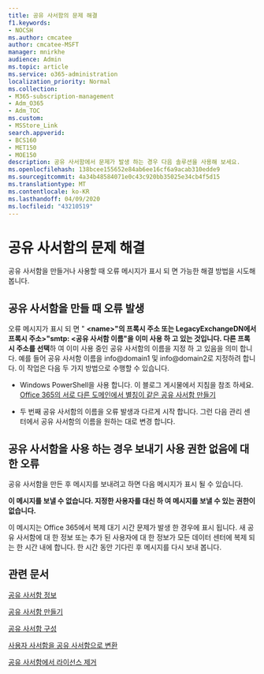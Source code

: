 ```yaml
---
title: 공유 사서함의 문제 해결
f1.keywords:
- NOCSH
ms.author: cmcatee
author: cmcatee-MSFT
manager: mnirkhe
audience: Admin
ms.topic: article
ms.service: o365-administration
localization_priority: Normal
ms.collection:
- M365-subscription-management
- Adm_O365
- Adm_TOC
ms.custom:
- MSStore_Link
search.appverid:
- BCS160
- MET150
- MOE150
description: 공유 사서함에서 문제가 발생 하는 경우 다음 솔루션을 사용해 보세요.
ms.openlocfilehash: 138bcee155652e84ab6ee16cf6a9acab310edde9
ms.sourcegitcommit: 4a34b48584071e0c43c920bb35025e34cb4f5d15
ms.translationtype: MT
ms.contentlocale: ko-KR
ms.lasthandoff: 04/09/2020
ms.locfileid: "43210519"
---
```

# <a name="resolve-issues-with-shared-mailboxes"></a>공유 사서함의 문제 해결

공유 사서함을 만들거나 사용할 때 오류 메시지가 표시 되 면 가능한 해결 방법을 시도해 봅니다. 

## <a name="error-when-creating-shared-mailboxes"></a>공유 사서함을 만들 때 오류 발생
<a name="bkmk_Fix"> </a>

오류 메시지가 표시 되 면 " **\<name>"의 프록시 주소 또는 LegacyExchangeDN에서 프록시 주소\>"smtp: <공유 사서함 이름"을 이미 사용 하 고 있는 것입니다. 다른 프록시 주소를 선택**하 여 이미 사용 중인 공유 사서함의 이름을 지정 하 고 있음을 의미 합니다. 예를 들어 공유 사서함 이름을 info@domain1 및 info@domain2로 지정하려 합니다. 이 작업은 다음 두 가지 방법으로 수행할 수 있습니다.

  - Windows PowerShell을 사용 합니다. 이 블로그 게시물에서 지침을 참조 하세요. [Office 365의 서로 다른 도메인에서 별칭이 같은 공유 사서함 만들기](https://www.cogmotive.com/blog/office-365-tips/create-shared-mailboxes-with-same-alias-at-different-domains-in-office-365)
    
  - 두 번째 공유 사서함의 이름을 오류 발생과 다르게 시작 합니다. 그런 다음 관리 센터에서 공유 사서함의 이름을 원하는 대로 변경 합니다.

## <a name="error-about-not-having-send-permissions-when-using-a-shared-mailbox"></a>공유 사서함을 사용 하는 경우 보내기 사용 권한 없음에 대 한 오류

공유 사서함을 만든 후 메시지를 보내려고 하면 다음 메시지가 표시 될 수 있습니다.

**이 메시지를 보낼 수 없습니다. 지정한 사용자를 대신 하 여 메시지를 보낼 수 있는 권한이 없습니다.**

이 메시지는 Office 365에서 복제 대기 시간 문제가 발생 한 경우에 표시 됩니다. 새 공유 사서함에 대 한 정보 또는 추가 된 사용자에 대 한 정보가 모든 데이터 센터에 복제 되는 한 시간 내에 합니다. 한 시간 동안 기다린 후 메시지를 다시 보내 봅니다.

## <a name="related-articles"></a>관련 문서

[공유 사서함 정보](about-shared-mailboxes.md)

[공유 사서함 만들기](create-a-shared-mailbox.md)

[공유 사서함 구성](configure-a-shared-mailbox.md)

[사용자 사서함을 공유 사서함으로 변환](convert-user-mailbox-to-shared-mailbox.md)

[공유 사서함에서 라이선스 제거](remove-license-from-shared-mailbox.md)


    

